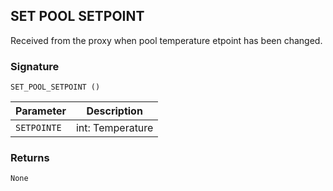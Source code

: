 ## SET POOL SETPOINT

Received from the proxy when pool temperature etpoint has been changed.


### Signature

`SET_POOL_SETPOINT ()`


| Parameter | Description |
| --- | --- |
| `SETPOINTE` | int: Temperature |


### Returns

`None`
